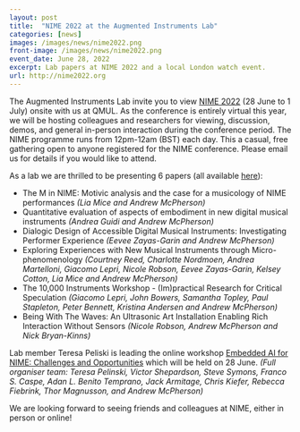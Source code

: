 ```yaml
---
layout: post
title:  "NIME 2022 at the Augmented Instruments Lab"
categories: [news]
images: /images/news/nime2022.png
front-image: /images/news/nime2022.png
event_date: June 28, 2022
excerpt: Lab papers at NIME 2022 and a local London watch event.
url: http://nime2022.org
---
```



The Augmented Instruments Lab invite you to view [NIME 2022](http://nime2022.org) (28 June to 1 July) onsite with us at QMUL. As the conference is entirely virtual this year, we will be hosting colleagues and researchers for viewing, discussion, demos, and general in-person interaction during the conference period. The NIME programme runs from 12pm-12am (BST) each day. This a casual, free gathering open to anyone registered for the NIME conference. Please email us for details if you would like to attend.

As a lab we are thrilled to be presenting 6 papers (all available [here](/publications)):

* The M in NIME: Motivic analysis and the case for a musicology of NIME performances *(Lia Mice and Andrew McPherson)*
* Quantitative evaluation of aspects of embodiment in new digital musical instruments *(Andrea Guidi and Andrew McPherson)*
* Dialogic Design of Accessible Digital Musical Instruments: Investigating Performer Experience *(Eevee Zayas-Garin and Andrew McPherson)*
* Exploring Experiences with New Musical Instruments through Micro-phenomenology *(Courtney Reed, Charlotte Nordmoen, Andrea Martelloni, Giacomo Lepri, Nicole Robson, Eevee Zayas-Garin, Kelsey Cotton, Lia Mice and Andrew McPherson)*
* The 10,000 Instruments Workshop - (Im)practical Research for Critical Speculation *(Giacomo Lepri, John Bowers, Samantha Topley, Paul Stapleton, Peter Bennett, Kristina Andersen and Andrew McPherson)*
* Being With The Waves: An Ultrasonic Art Installation Enabling Rich Interaction Without Sensors *(Nicole Robson, Andrew McPherson and Nick Bryan-Kinns)*

Lab member Teresa Peliski is leading the online workshop [Embedded AI for NIME: Challenges and Opportunities](https://embedded-ai-for-nime.github.io) which will be held on 28 June. *(Full organiser team: Teresa Pelinski, Victor Shepardson, Steve Symons, Franco S. Caspe, Adan L. Benito Temprano, Jack Armitage, Chris Kiefer, Rebecca Fiebrink, Thor Magnusson, and Andrew McPherson)*

We are looking forward to seeing friends and colleagues at NIME, either in person or online!